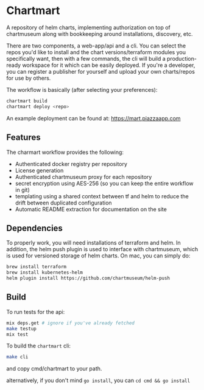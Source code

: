 # Chartmart

A repository of helm charts, implementing authorization on top of chartmuseum along with bookkeeping around installations, discovery, etc.

There are two components, a web-app/api and a cli.  You can select the repos you'd like to install and the chart versions/terraform modules you specifically want, then with a few commands, the cli will build a production-ready workspace for it which can be easily deployed.  If you're a developer, you can register a publisher for yourself and upload your own charts/repos for use by others.

The workflow is basically (after selecting your preferences):

```bash
chartmart build
chartmart deploy <repo>
```

An example deployment can be found at: https://mart.piazzaapp.com

## Features

The charmart workflow provides the following:

* Authenticated docker registry per repository
* License generation
* Authenticated chartmuseum proxy for each repository
* secret encryption using AES-256 (so you can keep the entire workflow in git)
* templating using a shared context between tf and helm to reduce the drift between duplicated configuration
* Automatic README extraction for documentation on the site

## Dependencies

To properly work, you will need installations of terraform and helm. In addition, the helm push plugin is used to interface with chartmuseum, which is used for versioned storage of helm charts. On mac, you can simply do:

```bash
brew install terraform
brew install kubernetes-helm
helm plugin install https://github.com/chartmuseum/helm-push
```

## Build

To run tests for the api:

```bash
mix deps.get # ignore if you've already fetched
make testup
mix test
```

To build the `chartmart` cli:

```bash
make cli
```

and copy cmd/chartmart to your path.

alternatively, if you don't mind `go install`, you can `cd cmd && go install`